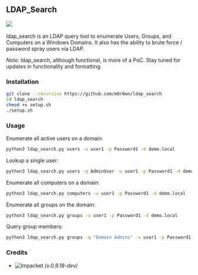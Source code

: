 ## LDAP_Search

![](https://img.shields.io/badge/Python-3.6-blue.svg)&nbsp;&nbsp;

ldap_search is an LDAP query tool to enumerate Users, Groups, and Computers on a Windows Domains. It also has the ability to brute force / password spray users via LDAP.


*Note:* ldap_search, although functional, is more of a PoC. Stay tuned for updates in functionality and formatting.

### Installation
```bash
git clone --recursive https://github.com/m8r0wn/ldap_search
cd ldap_search
chmod +x setup.sh
./setup.sh
```

### Usage

Enumerate all active users on a domain:
```bash
python3 ldap_search.py users -u user1 -p Password1 -d demo.local
```

Lookup a single user:
```bash
python3 ldap_search.py users -q AdminUser -u user1 -p Password1 -d demo.local
```

Enumerate all computers on a domain:
```bash
python3 ldap_search.py computers -u user1 -p Password1 -d demo.local
```

Enumerate all groups on the domain:
```bash
python3 ldap_search.py groups -u user1 -p Password1 -d demo.local
```

Query group members:
```bash
python3 ldap_search.py groups -q "Domain Admins" -u user1 -p Password1 -d demo.local
```

### Credits
* ![Impacket](https://github.com/SecureAuthCorp/impacket/tree/python36)&nbsp;*(v.0.9.18-dev)*
